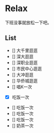 # Relax

下班没事就放松一下吧。

## List

- [] 大千里逛逛
- [] 深大逛逛
- [] 深职业逛逛
- [] 市民中心逛逛
- [] 大冲逛逛
- [] 华侨城逛逛
- [] 唱K一次
- [x] 吃饭一次
- [] 吃饭一次
- [] 吃饭一次
- [] 吃饭一次
- [] 奶茶一次